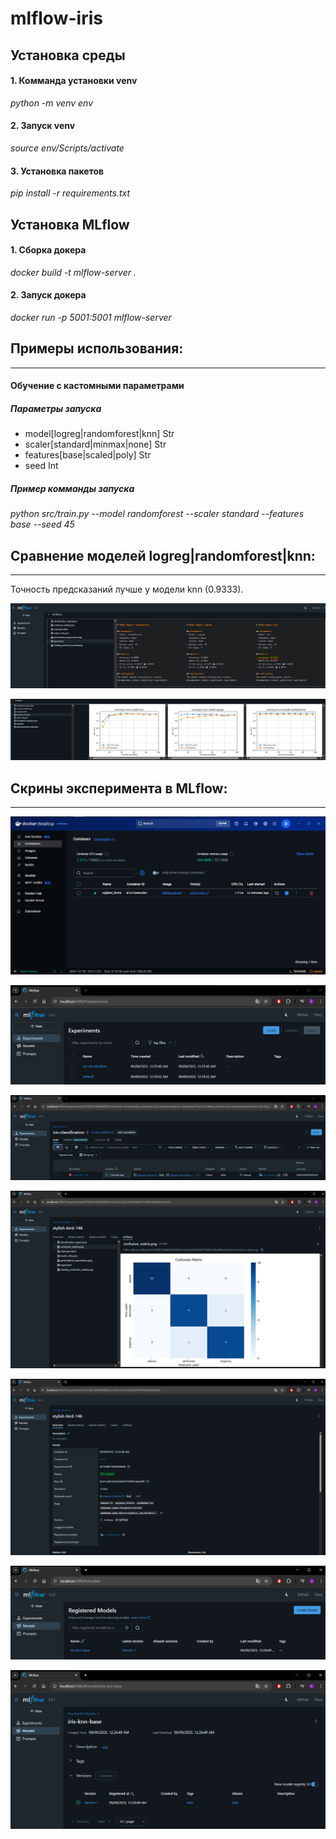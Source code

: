 # mlflow-iris

## Установка среды
#### 1. Комманда установки venv
_python -m venv env_
#### 2. Запуск venv
_source env/Scripts/activate_
#### 3. Установка пакетов
_pip install -r requirements.txt_
## Установка MLflow
#### 1. Сборка докера
_docker build -t mlflow-server ._
#### 2. Запуск докера
_docker run -p 5001:5001  mlflow-server_
## Примеры использования:
---
#### Обучение с кастомными параметрами
##### Параметры запуска
- model[logreg|randomforest|knn] Str
- scaler[standard|minmax|none] Str
- features[base|scaled|poly] Str
- seed Int
##### Пример комманды запуска
_python src/train.py --model randomforest --scaler standard --features base --seed 45_

## Сравнение моделей logreg|randomforest|knn:
---
Точность предсказаний лучше у модели knn (0.9333).

![Alt Model](images/comparison-of-models.png)

![Alt Model](images/learning_curve.png)

## Скрины эксперимента в MLflow:
---
![Alt Docker](images/docker.png)

![Alt Experiments](images/experiments.png)

![Alt Experiment](images/experiment.png)

![Alt Artifacts](images/artifacts-experiment.png)

![Alt Overview](images/overview-experiment.png)

![Alt Models](images/models.png)

![Alt Model](images/model.png)